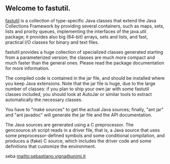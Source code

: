 Welcome to fastutil.
--------------------

[fastutil](http://fastutil.di.unimi.it/) is a collection of type-specific
Java classes that extend the Java Collections Framework by providing
several containers, such as maps, sets, lists and prority queues,
implementing the interfaces of the java.util package; it provides also big
(64-bit) arrays, sets and lists, and fast, practical I/O classes for
binary and text files.

fastutil provides a huge collection of specialized classes generated
starting from a parameterized version; the classes are much more compact
and much faster than the general ones. Please read the package
documentation for more information.

The compiled code is contained in the jar file, and should be installed
where you keep Java extensions. Note that the jar file is huge, due to the
large number of classes: if you plan to ship your own jar with some
fastutil classes included, you should look at AutoJar or similar tools to
extract automatically the necessary classes.

You have to "make sources" to get the actual Java sources; finally, "ant
jar" and "ant javadoc" will generate the jar file and the API
documentation.

The Java sources are generated using a C preprocessor. The gencsource.sh
script reads in a driver file, that is, a Java source that uses some
preprocessor-defined symbols and some conditional compilation, and
produces a (fake) C source, which includes the driver code and some
definitions that customize the environment.


seba <mailto:sebastiano.vigna@unimi.it>
